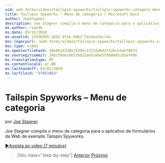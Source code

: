 ```yaml
---
uid: web-forms/videos/tailspin-spyworks/tailspin-spyworks-category-menu
title: Tailspin Spyworks – Menu de categoria | Microsoft Docs
author: JoeStagner
description: Joe Stagner compila o menu de categoria para o aplicativo de formulários da Web de exemplo Tailspin Spyworks.
ms.author: riande
ms.date: 05/12/2010
ms.assetid: 21936995-16d2-4f2e-b9b2-fa1dea15c7aa
msc.legacyurl: /web-forms/videos/tailspin-spyworks/tailspin-spyworks-category-menu
msc.type: video
ms.openlocfilehash: 49e8614330e7d395c13715d0d37120ce3eb78074
ms.sourcegitcommit: 24b1f6decbb17bb22a45166e5fdb0845c65af498
ms.translationtype: MT
ms.contentlocale: pt-BR
ms.lasthandoff: 03/01/2019
ms.locfileid: "57051083"
---
```

<a name="tailspin-spyworks---category-menu"></a>Tailspin Spyworks – Menu de categoria
====================
por [Joe Stagner](https://github.com/JoeStagner)

Joe Stagner compila o menu de categoria para o aplicativo de formulários da Web de exemplo Tailspin Spyworks.

[&#9654;Assista ao vídeo (7 minutos)](https://channel9.msdn.com/Blogs/ASP-NET-Site-Videos/tailspin-spyworks-category-menu)

> [!div class="step-by-step"]
> [Anterior](tailspin-spyworks-directory-organization.md)
> [Próximo](tailspin-spyworks-display-the-product-list.md)
